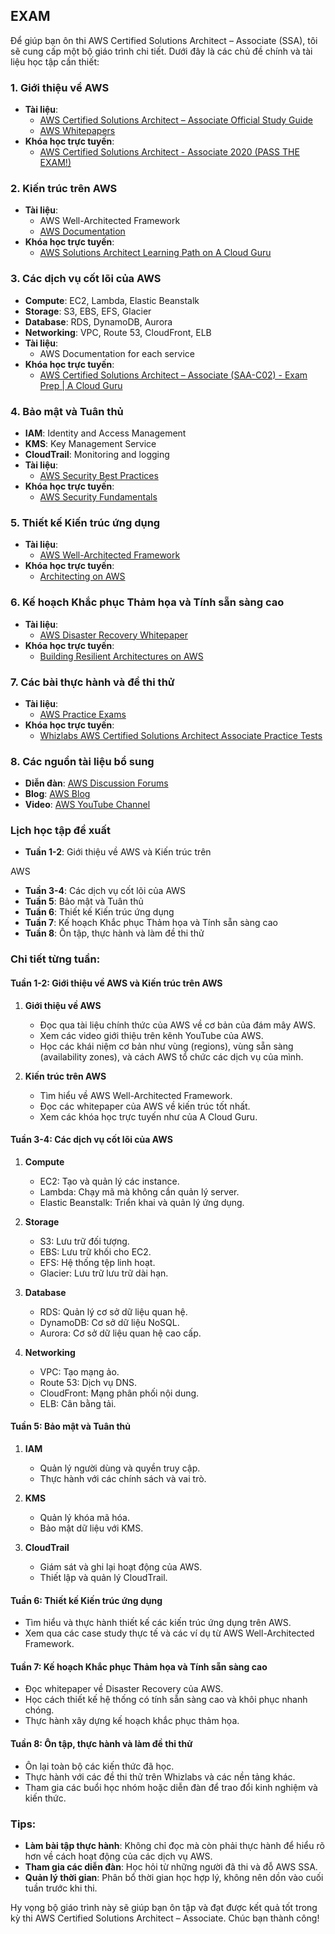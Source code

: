 ## EXAM
Để giúp bạn ôn thi AWS Certified Solutions Architect – Associate (SSA), tôi sẽ cung cấp một bộ giáo trình chi tiết. Dưới đây là các chủ đề chính và tài liệu học tập cần thiết:

### 1. **Giới thiệu về AWS**
   - **Tài liệu**: 
     - [AWS Certified Solutions Architect – Associate Official Study Guide](https://www.amazon.com/dp/111950421X)
     - [AWS Whitepapers](https://aws.amazon.com/whitepapers/)
   - **Khóa học trực tuyến**:
     - [AWS Certified Solutions Architect - Associate 2020 (PASS THE EXAM!)](https://www.udemy.com/course/aws-certified-solutions-architect-associate/)

### 2. **Kiến trúc trên AWS**
   - **Tài liệu**:
     - AWS Well-Architected Framework
     - [AWS Documentation](https://docs.aws.amazon.com/)
   - **Khóa học trực tuyến**:
     - [AWS Solutions Architect Learning Path on A Cloud Guru](https://acloudguru.com/)

### 3. **Các dịch vụ cốt lõi của AWS**
   - **Compute**: EC2, Lambda, Elastic Beanstalk
   - **Storage**: S3, EBS, EFS, Glacier
   - **Database**: RDS, DynamoDB, Aurora
   - **Networking**: VPC, Route 53, CloudFront, ELB
   - **Tài liệu**:
     - AWS Documentation for each service
   - **Khóa học trực tuyến**:
     - [AWS Certified Solutions Architect – Associate (SAA-C02) - Exam Prep | A Cloud Guru](https://acloudguru.com/course/aws-certified-solutions-architect-associate)

### 4. **Bảo mật và Tuân thủ**
   - **IAM**: Identity and Access Management
   - **KMS**: Key Management Service
   - **CloudTrail**: Monitoring and logging
   - **Tài liệu**:
     - [AWS Security Best Practices](https://aws.amazon.com/whitepapers/aws-security-best-practices/)
   - **Khóa học trực tuyến**:
     - [AWS Security Fundamentals](https://www.aws.training/Details/Curriculum?id=20685)

### 5. **Thiết kế Kiến trúc ứng dụng**
   - **Tài liệu**:
     - [AWS Well-Architected Framework](https://aws.amazon.com/architecture/well-architected/)
   - **Khóa học trực tuyến**:
     - [Architecting on AWS](https://www.aws.training/Details/Curriculum?id=20685)

### 6. **Kế hoạch Khắc phục Thảm họa và Tính sẵn sàng cao**
   - **Tài liệu**:
     - [AWS Disaster Recovery Whitepaper](https://d1.awsstatic.com/whitepapers/aws-disaster-recovery.pdf)
   - **Khóa học trực tuyến**:
     - [Building Resilient Architectures on AWS](https://www.aws.training/Details/Curriculum?id=20685)

### 7. **Các bài thực hành và đề thi thử**
   - **Tài liệu**:
     - [AWS Practice Exams](https://www.aws.training/Details/Curriculum?id=20685)
   - **Khóa học trực tuyến**:
     - [Whizlabs AWS Certified Solutions Architect Associate Practice Tests](https://www.whizlabs.com/aws-solutions-architect-associate/)

### 8. **Các nguồn tài liệu bổ sung**
   - **Diễn đàn**: [AWS Discussion Forums](https://forums.aws.amazon.com/)
   - **Blog**: [AWS Blog](https://aws.amazon.com/blogs/aws/)
   - **Video**: [AWS YouTube Channel](https://www.youtube.com/user/AmazonWebServices)

### Lịch học tập đề xuất
- **Tuần 1-2**: Giới thiệu về AWS và Kiến trúc trên

AWS
- **Tuần 3-4**: Các dịch vụ cốt lõi của AWS
- **Tuần 5**: Bảo mật và Tuân thủ
- **Tuần 6**: Thiết kế Kiến trúc ứng dụng
- **Tuần 7**: Kế hoạch Khắc phục Thảm họa và Tính sẵn sàng cao
- **Tuần 8**: Ôn tập, thực hành và làm đề thi thử

### Chi tiết từng tuần:

#### **Tuần 1-2: Giới thiệu về AWS và Kiến trúc trên AWS**
1. **Giới thiệu về AWS**
   - Đọc qua tài liệu chính thức của AWS về cơ bản của đám mây AWS.
   - Xem các video giới thiệu trên kênh YouTube của AWS.
   - Học các khái niệm cơ bản như vùng (regions), vùng sẵn sàng (availability zones), và cách AWS tổ chức các dịch vụ của mình.

2. **Kiến trúc trên AWS**
   - Tìm hiểu về AWS Well-Architected Framework.
   - Đọc các whitepaper của AWS về kiến trúc tốt nhất.
   - Xem các khóa học trực tuyến như của A Cloud Guru.

#### **Tuần 3-4: Các dịch vụ cốt lõi của AWS**
1. **Compute**
   - EC2: Tạo và quản lý các instance.
   - Lambda: Chạy mã mà không cần quản lý server.
   - Elastic Beanstalk: Triển khai và quản lý ứng dụng.

2. **Storage**
   - S3: Lưu trữ đối tượng.
   - EBS: Lưu trữ khối cho EC2.
   - EFS: Hệ thống tệp linh hoạt.
   - Glacier: Lưu trữ lưu trữ dài hạn.

3. **Database**
   - RDS: Quản lý cơ sở dữ liệu quan hệ.
   - DynamoDB: Cơ sở dữ liệu NoSQL.
   - Aurora: Cơ sở dữ liệu quan hệ cao cấp.

4. **Networking**
   - VPC: Tạo mạng ảo.
   - Route 53: Dịch vụ DNS.
   - CloudFront: Mạng phân phối nội dung.
   - ELB: Cân bằng tải.

#### **Tuần 5: Bảo mật và Tuân thủ**
1. **IAM**
   - Quản lý người dùng và quyền truy cập.
   - Thực hành với các chính sách và vai trò.

2. **KMS**
   - Quản lý khóa mã hóa.
   - Bảo mật dữ liệu với KMS.

3. **CloudTrail**
   - Giám sát và ghi lại hoạt động của AWS.
   - Thiết lập và quản lý CloudTrail.

#### **Tuần 6: Thiết kế Kiến trúc ứng dụng**
- Tìm hiểu và thực hành thiết kế các kiến trúc ứng dụng trên AWS.
- Xem qua các case study thực tế và các ví dụ từ AWS Well-Architected Framework.

#### **Tuần 7: Kế hoạch Khắc phục Thảm họa và Tính sẵn sàng cao**
- Đọc whitepaper về Disaster Recovery của AWS.
- Học cách thiết kế hệ thống có tính sẵn sàng cao và khôi phục nhanh chóng.
- Thực hành xây dựng kế hoạch khắc phục thảm họa.

#### **Tuần 8: Ôn tập, thực hành và làm đề thi thử**
- Ôn lại toàn bộ các kiến thức đã học.
- Thực hành với các đề thi thử trên Whizlabs và các nền tảng khác.
- Tham gia các buổi học nhóm hoặc diễn đàn để trao đổi kinh nghiệm và kiến thức.

### Tips:
- **Làm bài tập thực hành**: Không chỉ đọc mà còn phải thực hành để hiểu rõ hơn về cách hoạt động của các dịch vụ AWS.
- **Tham gia các diễn đàn**: Học hỏi từ những người đã thi và đỗ AWS SSA.
- **Quản lý thời gian**: Phân bổ thời gian học hợp lý, không nên dồn vào cuối tuần trước khi thi.

Hy vọng bộ giáo trình này sẽ giúp bạn ôn tập và đạt được kết quả tốt trong kỳ thi AWS Certified Solutions Architect – Associate. Chúc bạn thành công!